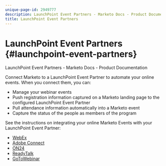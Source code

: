 ```yaml
---
unique-page-id: 2949777
description: LaunchPoint Event Partners - Marketo Docs - Product Documentation
title: LaunchPoint Event Partners
---
```


# LaunchPoint Event Partners {#launchpoint-event-partners}

LaunchPoint Event Partners - Marketo Docs - Product Documentation

Connect Marketo to a LaunchPoint Event Partner to automate your online events. When you connect them, you can:

* Manage your webinar events
* Push registration information captured on a Marketo landing page to the configured LaunchPoint Event Partner
* Pull attendance information automatically into a Marketo event
* Capture the status of the people as members of the program

See the instructions on integrating your online Marketo Events with your LaunchPoint Event Partner:

* [WebEx](../../../../product-docs/demand-generation/events/create-an-event/create-an-event-with-webex.md)
* [Adobe Connect](../../../../product-docs/demand-generation/events/create-an-event/create-an-event-with-adobe-connect.md)
* [ON24](http://docs.marketo.com/pages/viewpage.action?pageid=2949868)
* [ReadyTalk](../../../../product-docs/demand-generation/events/create-an-event/create-an-event-with-readytalk.md)
* [GoToWebinar](../../../../product-docs/demand-generation/events/create-an-event/create-an-event-with-gotowebinar.md)


